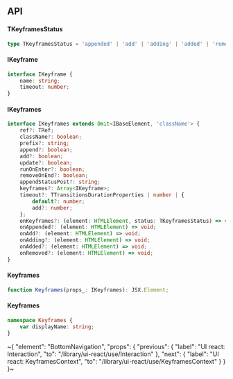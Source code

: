 

## API

#### TKeyframesStatus

```ts
type TKeyframesStatus = 'appended' | 'add' | 'adding' | 'added' | 'removed';
```

#### IKeyframe

```ts
interface IKeyframe {
    name: string;
    timeout: number;
}
```

#### IKeyframes

```ts
interface IKeyframes extends Omit<IBaseElement, 'className'> {
    ref?: TRef;
    className?: boolean;
    prefix?: string;
    append?: boolean;
    add?: boolean;
    update?: boolean;
    runOnEnter?: boolean;
    removeOnEnd?: boolean;
    appendStatusPost?: string;
    keyframes?: Array<IKeyframe>;
    timeout?: TTransitionsDurationProperties | number | {
        default?: number;
        add?: number;
    };
    onKeyframes?: (element: HTMLElement, status: TKeyframesStatus) => void;
    onAppended?: (element: HTMLElement) => void;
    onAdd?: (element: HTMLElement) => void;
    onAdding?: (element: HTMLElement) => void;
    onAdded?: (element: HTMLElement) => void;
    onRemoved?: (element: HTMLElement) => void;
}
```

#### Keyframes

```ts
function Keyframes(props_: IKeyframes): JSX.Element;
```

#### Keyframes

```ts
namespace Keyframes {
    var displayName: string;
}
```


~{
  "element": "BottomNavigation",
  "props": {
    "previous": {
      "label": "UI react: Interaction",
      "to": "/library/ui-react/use/Interaction"
    },
    "next": {
      "label": "UI react: KeyframesContext",
      "to": "/library/ui-react/use/KeyframesContext"
    }
  }
}~
